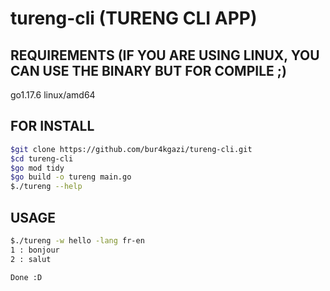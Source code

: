 # tureng-cli (TURENG CLI APP)

## REQUIREMENTS (IF YOU ARE USING LINUX, YOU CAN USE THE BINARY BUT FOR COMPILE ;) 
go1.17.6 linux/amd64

## FOR INSTALL

```bash
$git clone https://github.com/bur4kgazi/tureng-cli.git
$cd tureng-cli
$go mod tidy
$go build -o tureng main.go 
$./tureng --help
```

## USAGE
```bash
$./tureng -w hello -lang fr-en
1 : bonjour
2 : salut

Done :D

```
